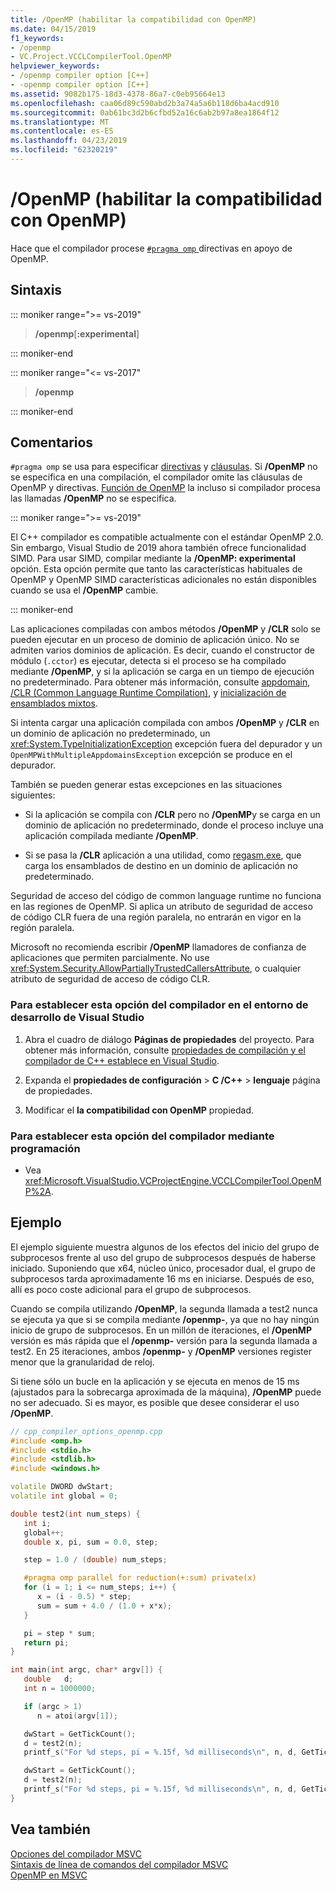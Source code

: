 ```yaml
---
title: /OpenMP (habilitar la compatibilidad con OpenMP)
ms.date: 04/15/2019
f1_keywords:
- /openmp
- VC.Project.VCCLCompilerTool.OpenMP
helpviewer_keywords:
- /openmp compiler option [C++]
- -openmp compiler option [C++]
ms.assetid: 9082b175-18d3-4378-86a7-c0eb95664e13
ms.openlocfilehash: caa06d89c590abd2b3a74a5a6b118d6ba4acd910
ms.sourcegitcommit: 0ab61bc3d2b6cfbd52a16c6ab2b97a8ea1864f12
ms.translationtype: MT
ms.contentlocale: es-ES
ms.lasthandoff: 04/23/2019
ms.locfileid: "62320219"
---
```

# <a name="openmp-enable-openmp-support"></a>/OpenMP (habilitar la compatibilidad con OpenMP)

Hace que el compilador procese [ `#pragma omp` ](../../preprocessor/omp.md) directivas en apoyo de OpenMP.

## <a name="syntax"></a>Sintaxis

::: moniker range=">= vs-2019"

> **/openmp**\[**:**__experimental__]

::: moniker-end

::: moniker range="<= vs-2017"

> **/openmp**

::: moniker-end

## <a name="remarks"></a>Comentarios

`#pragma omp` se usa para especificar [directivas](../../parallel/openmp/reference/openmp-directives.md) y [cláusulas](../../parallel/openmp/reference/openmp-clauses.md). Si **/OpenMP** no se especifica en una compilación, el compilador omite las cláusulas de OpenMP y directivas. [Función de OpenMP](../../parallel/openmp/reference/openmp-functions.md) la incluso si compilador procesa las llamadas **/OpenMP** no se especifica.

::: moniker range=">= vs-2019"

El C++ compilador es compatible actualmente con el estándar OpenMP 2.0. Sin embargo, Visual Studio de 2019 ahora también ofrece funcionalidad SIMD. Para usar SIMD, compilar mediante la **/OpenMP: experimental** opción. Esta opción permite que tanto las características habituales de OpenMP y OpenMP SIMD características adicionales no están disponibles cuando se usa el **/OpenMP** cambie.

::: moniker-end

Las aplicaciones compiladas con ambos métodos **/OpenMP** y **/CLR** solo se pueden ejecutar en un proceso de dominio de aplicación único. No se admiten varios dominios de aplicación. Es decir, cuando el constructor de módulo (`.cctor`) es ejecutar, detecta si el proceso se ha compilado mediante **/OpenMP**, y si la aplicación se carga en un tiempo de ejecución no predeterminado. Para obtener más información, consulte [appdomain](../../cpp/appdomain.md), [/CLR (Common Language Runtime Compilation)](clr-common-language-runtime-compilation.md), y [inicialización de ensamblados mixtos](../../dotnet/initialization-of-mixed-assemblies.md).

Si intenta cargar una aplicación compilada con ambos **/OpenMP** y **/CLR** en un dominio de aplicación no predeterminado, un <xref:System.TypeInitializationException> excepción fuera del depurador y un `OpenMPWithMultipleAppdomainsException` excepción se produce en el depurador.

También se pueden generar estas excepciones en las situaciones siguientes:

- Si la aplicación se compila con **/CLR** pero no **/OpenMP**y se carga en un dominio de aplicación no predeterminado, donde el proceso incluye una aplicación compilada mediante   **/OpenMP**.

- Si se pasa la **/CLR** aplicación a una utilidad, como [regasm.exe](/dotnet/framework/tools/regasm-exe-assembly-registration-tool), que carga los ensamblados de destino en un dominio de aplicación no predeterminado.

Seguridad de acceso del código de common language runtime no funciona en las regiones de OpenMP. Si aplica un atributo de seguridad de acceso de código CLR fuera de una región paralela, no entrarán en vigor en la región paralela.

Microsoft no recomienda escribir **/OpenMP** llamadores de confianza de aplicaciones que permiten parcialmente. No use <xref:System.Security.AllowPartiallyTrustedCallersAttribute>, o cualquier atributo de seguridad de acceso de código CLR.

### <a name="to-set-this-compiler-option-in-the-visual-studio-development-environment"></a>Para establecer esta opción del compilador en el entorno de desarrollo de Visual Studio

1. Abra el cuadro de diálogo **Páginas de propiedades** del proyecto. Para obtener más información, consulte [propiedades de compilación y el compilador de C++ establece en Visual Studio](../working-with-project-properties.md).

1. Expanda el **propiedades de configuración** > **C /C++** > **lenguaje** página de propiedades.

1. Modificar el **la compatibilidad con OpenMP** propiedad.

### <a name="to-set-this-compiler-option-programmatically"></a>Para establecer esta opción del compilador mediante programación

- Vea <xref:Microsoft.VisualStudio.VCProjectEngine.VCCLCompilerTool.OpenMP%2A>.

## <a name="example"></a>Ejemplo

El ejemplo siguiente muestra algunos de los efectos del inicio del grupo de subprocesos frente al uso del grupo de subprocesos después de haberse iniciado. Suponiendo que x64, núcleo único, procesador dual, el grupo de subprocesos tarda aproximadamente 16 ms en iniciarse. Después de eso, allí es poco coste adicional para el grupo de subprocesos.

Cuando se compila utilizando **/OpenMP**, la segunda llamada a test2 nunca se ejecuta ya que si se compila mediante **/openmp-**, ya que no hay ningún inicio de grupo de subprocesos. En un millón de iteraciones, el **/OpenMP** versión es más rápida que el **/openmp-** versión para la segunda llamada a test2. En 25 iteraciones, ambos **/openmp-** y **/OpenMP** versiones register menor que la granularidad de reloj.

Si tiene sólo un bucle en la aplicación y se ejecuta en menos de 15 ms (ajustados para la sobrecarga aproximada de la máquina), **/OpenMP** puede no ser adecuado. Si es mayor, es posible que desee considerar el uso **/OpenMP**.

```cpp
// cpp_compiler_options_openmp.cpp
#include <omp.h>
#include <stdio.h>
#include <stdlib.h>
#include <windows.h>

volatile DWORD dwStart;
volatile int global = 0;

double test2(int num_steps) {
   int i;
   global++;
   double x, pi, sum = 0.0, step;

   step = 1.0 / (double) num_steps;

   #pragma omp parallel for reduction(+:sum) private(x)
   for (i = 1; i <= num_steps; i++) {
      x = (i - 0.5) * step;
      sum = sum + 4.0 / (1.0 + x*x);
   }

   pi = step * sum;
   return pi;
}

int main(int argc, char* argv[]) {
   double   d;
   int n = 1000000;

   if (argc > 1)
      n = atoi(argv[1]);

   dwStart = GetTickCount();
   d = test2(n);
   printf_s("For %d steps, pi = %.15f, %d milliseconds\n", n, d, GetTickCount() - dwStart);

   dwStart = GetTickCount();
   d = test2(n);
   printf_s("For %d steps, pi = %.15f, %d milliseconds\n", n, d, GetTickCount() - dwStart);
}
```

## <a name="see-also"></a>Vea también

[Opciones del compilador MSVC](compiler-options.md) \
[Sintaxis de línea de comandos del compilador MSVC](compiler-command-line-syntax.md) \
[OpenMP en MSVC](../../parallel/openmp/openmp-in-visual-cpp.md)
